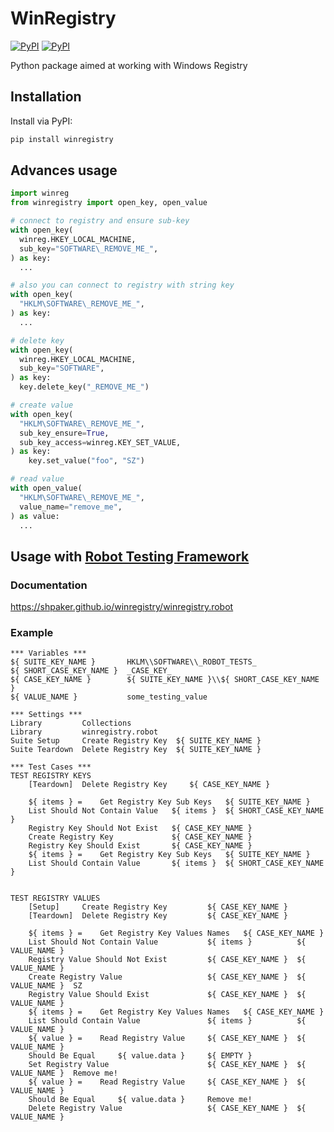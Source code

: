 # WinRegistry

[![PyPI](https://img.shields.io/pypi/v/winregistry.svg)](https://pypi.python.org/pypi/winregistry)
[![PyPI](https://img.shields.io/pypi/dm/winregistry.svg)](https://pypi.python.org/pypi/winregistry)

Python package aimed at working with Windows Registry 

## Installation

Install via PyPI:

```bash
pip install winregistry
```

## Advances usage

```python
import winreg
from winregistry import open_key, open_value

# connect to registry and ensure sub-key
with open_key(
  winreg.HKEY_LOCAL_MACHINE,
  sub_key="SOFTWARE\_REMOVE_ME_",
) as key:
  ...

# also you can connect to registry with string key
with open_key(
  "HKLM\SOFTWARE\_REMOVE_ME_",
) as key:
  ...

# delete key
with open_key(
  winreg.HKEY_LOCAL_MACHINE,
  sub_key="SOFTWARE",
) as key:
  key.delete_key("_REMOVE_ME_")

# create value
with open_key(
  "HKLM\SOFTWARE\_REMOVE_ME_", 
  sub_key_ensure=True, 
  sub_key_access=winreg.KEY_SET_VALUE,
) as key:
    key.set_value("foo", "SZ")

# read value
with open_value(
  "HKLM\SOFTWARE\_REMOVE_ME_", 
  value_name="remove_me",
) as value:
  ...
```

## Usage with [Robot Testing Framework](https://robotframework.org/)

### Documentation

https://shpaker.github.io/winregistry/winregistry.robot

### Example

```robotframework
*** Variables ***
${ SUITE_KEY_NAME }       HKLM\\SOFTWARE\\_ROBOT_TESTS_
${ SHORT_CASE_KEY_NAME }  _CASE_KEY_
${ CASE_KEY_NAME }        ${ SUITE_KEY_NAME }\\${ SHORT_CASE_KEY_NAME }
${ VALUE_NAME }           some_testing_value

*** Settings ***
Library         Collections
Library         winregistry.robot
Suite Setup     Create Registry Key  ${ SUITE_KEY_NAME }
Suite Teardown  Delete Registry Key  ${ SUITE_KEY_NAME }

*** Test Cases ***
TEST REGISTRY KEYS
    [Teardown]  Delete Registry Key     ${ CASE_KEY_NAME }

    ${ items } =    Get Registry Key Sub Keys   ${ SUITE_KEY_NAME }
    List Should Not Contain Value   ${ items }  ${ SHORT_CASE_KEY_NAME }
    Registry Key Should Not Exist   ${ CASE_KEY_NAME }
    Create Registry Key             ${ CASE_KEY_NAME }
    Registry Key Should Exist       ${ CASE_KEY_NAME }
    ${ items } =    Get Registry Key Sub Keys   ${ SUITE_KEY_NAME }
    List Should Contain Value       ${ items }  ${ SHORT_CASE_KEY_NAME }


TEST REGISTRY VALUES
    [Setup]     Create Registry Key         ${ CASE_KEY_NAME }
    [Teardown]  Delete Registry Key         ${ CASE_KEY_NAME }

    ${ items } =    Get Registry Key Values Names   ${ CASE_KEY_NAME }
    List Should Not Contain Value           ${ items }          ${ VALUE_NAME }
    Registry Value Should Not Exist         ${ CASE_KEY_NAME }  ${ VALUE_NAME }
    Create Registry Value                   ${ CASE_KEY_NAME }  ${ VALUE_NAME }  SZ
    Registry Value Should Exist             ${ CASE_KEY_NAME }  ${ VALUE_NAME }
    ${ items } =    Get Registry Key Values Names   ${ CASE_KEY_NAME }
    List Should Contain Value               ${ items }          ${ VALUE_NAME }
    ${ value } =    Read Registry Value     ${ CASE_KEY_NAME }  ${ VALUE_NAME }
    Should Be Equal     ${ value.data }     ${ EMPTY }
    Set Registry Value                      ${ CASE_KEY_NAME }  ${ VALUE_NAME }  Remove me!
    ${ value } =    Read Registry Value     ${ CASE_KEY_NAME }  ${ VALUE_NAME }
    Should Be Equal     ${ value.data }     Remove me!
    Delete Registry Value                   ${ CASE_KEY_NAME }  ${ VALUE_NAME }
```
